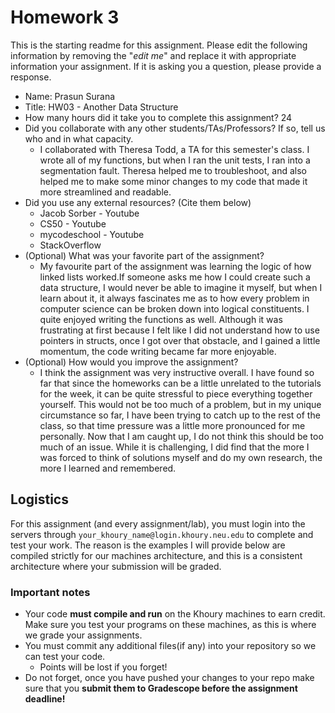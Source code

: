 # Homework 3

This is the starting readme for this assignment.  Please edit the following information by removing the "*edit me*" and replace it with appropriate information your assignment. If it is asking you a question, please provide a response.

- Name: Prasun Surana
- Title: HW03 - Another Data Structure
- How many hours did it take you to complete this assignment? 24 
- Did you collaborate with any other students/TAs/Professors? If so, tell us who and in what capacity.
  - I collaborated with Theresa Todd, a TA for this semester's class. I wrote all of my functions, but when I ran the unit tests, I ran into a segmentation fault. Theresa helped me to troubleshoot, and also helped me to make some minor changes to my code that made it more streamlined and readable. 
- Did you use any external resources? (Cite them below)
  - Jacob Sorber - Youtube
  - CS50 - Youtube
  - mycodeschool - Youtube
  - StackOverflow
- (Optional) What was your favorite part of the assignment? 
  - My favourite part of the assignment was learning the logic of how linked lists worked.If someone asks me how I could create such a data structure, I would never be able to imagine it myself, but when I learn about it, it always fascinates me as to how every problem in computer science can be broken down into logical constituents. I quite enjoyed writing the functions as well. Although it was frustrating at first because I felt like I did not understand how to use pointers in structs, once I got over that obstacle, and I gained a little momentum, the code writing became far more enjoyable. 
- (Optional) How would you improve the assignment? 
  - I think the assignment was very instructive overall. I have found so far that since the homeworks can be a little unrelated to the tutorials for the week, it can be quite stressful to piece everything together yourself. This would not be too much of a problem, but in my unique circumstance so far, I have been trying to catch up to the rest of the class, so that time pressure was a little more pronounced for me personally. Now that I am caught up, I do not think this should be too much of an issue. While it is challenging, I did find that the more I was forced to think of solutions myself and do my own research, the more I learned and remembered. 

## Logistics

For this assignment (and every assignment/lab), you must login into the servers through `your_khoury_name@login.khoury.neu.edu` to complete and test your work. The reason is the examples I will provide below are compiled strictly for our machines architecture, and this is a consistent architecture where your submission will be graded.

### Important notes

* Your code **must compile and run** on the Khoury machines to earn credit. Make sure you test your programs on these machines, as this is where we grade your assignments.
* You must commit any additional files(if any) into your repository so we can test your code.
  * Points will be lost if you forget!
* Do not forget, once you have pushed your changes to your repo make sure that you **submit them to Gradescope before the assignment deadline!**

